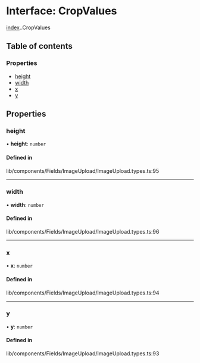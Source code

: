 # Interface: CropValues

[index](../wiki/index).[<internal>](../wiki/index.%3Cinternal%3E).CropValues

## Table of contents

### Properties

- [height](../wiki/index.%3Cinternal%3E.CropValues#height)
- [width](../wiki/index.%3Cinternal%3E.CropValues#width)
- [x](../wiki/index.%3Cinternal%3E.CropValues#x)
- [y](../wiki/index.%3Cinternal%3E.CropValues#y)

## Properties

### height

• **height**: `number`

#### Defined in

lib/components/Fields/ImageUpload/ImageUpload.types.ts:95

___

### width

• **width**: `number`

#### Defined in

lib/components/Fields/ImageUpload/ImageUpload.types.ts:96

___

### x

• **x**: `number`

#### Defined in

lib/components/Fields/ImageUpload/ImageUpload.types.ts:94

___

### y

• **y**: `number`

#### Defined in

lib/components/Fields/ImageUpload/ImageUpload.types.ts:93
